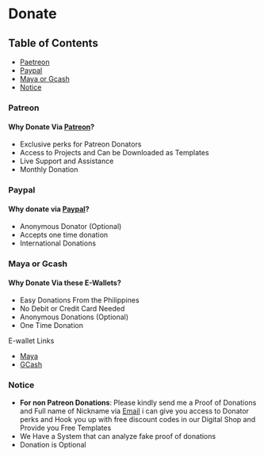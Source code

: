# Donate
## Table of Contents
- [Paetreon](#patreon)
- [Paypal](#paypal)
- [Maya or Gcash](#maya-or-gcash)
- [Notice](#notice)


### Patreon
#### Why Donate Via [Patreon](https://patreon.com/JohnLorden)?
 - Exclusive perks for Patreon Donators
 - Access to Projects and Can be Downloaded as Templates
 - Live Support and Assistance
 - Monthly Donation

### Paypal
#### Why donate via [Paypal](https://www.paypal.com/paypalme/donatetojohnlorden?country.x=PH&locale.x=en_US)?
- Anonymous Donator (Optional)
- Accepts one time donation
- International Donations

### Maya or Gcash
#### Why Donate Via these E-Wallets?
- Easy Donations From the Philippines
- No Debit or Credit Card Needed
- Anonymous Donations (Optional)
- One Time Donation

E-wallet Links 
- [Maya](https://johnlorden.me/donations/maya)
- [GCash](https://johnlorden.me/donations/gcash)

### Notice
- **For non Patreon Donations**: Please kindly send me a Proof of Donations and Full name of Nickname via [Email](hello@johnlorden.me) i can give you access to Donator perks and Hook you up with free discount codes in our Digital Shop and Provide you Free Templates
- We Have a System that can analyze fake proof of donations
- Donation is Optional
